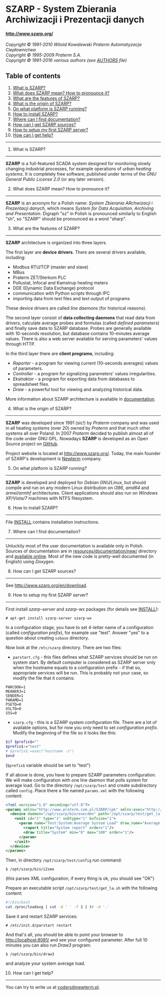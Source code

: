 SZARP - System Zbierania Archiwizacji i Prezentacji danych
==========================================================

#### http://www.szarp.org/ ####

*Copyright © 1991-2010 Witold Kowalewski Praterm Automatyzacja Ciepłownictwa*  
*Copyright © 1995-2009 Praterm S.A.*  
*Copyright © 1991-2016 various authors (see [AUTHORS](AUTHORS) file)*

Table of contents
-----------------

1.  [What is SZARP?](#1-what-is-szarp)
2.  [What does SZARP mean? How to pronounce it?](#2-what-does-szarp-mean-how-to-pronounce-it)
3.  [What are the features of SZARP?](#3-what-are-the-features-of-szarp)
4.  [What is the origin of SZARP?](#4-what-is-the-origin-of-szarp)
5.  [On what platform is SZARP running?](#5-on-what-platform-is-szarp-running)
6.  [How to install SZARP?](#6-how-to-install-szarp)
7.  [Where can I find documentation?](#7-where-can-i-find-documentation)
8.  [How can I get SZARP sources?](#8-how-can-i-get-szarp-sources)
9.  [How to setup my first SZARP server?](#9-how-to-setup-my-first-szarp-server)
10. [How can I get help?](#10-how-can-i-get-help)

* * *


1. What is SZARP?
-----------------

**SZARP** is a full-featured SCADA system designed for monitoring slowly
changing industrial processes, for example operations of *urban heating
systems*.  It is completely free software, published under terms of the *GNU
General Public License 2.0* (or any later version).


2. What does SZARP mean? How to pronounce it?
---------------------------------------------

**SZARP** is an acronym for a Polish name: *System Zbierania ARchwizacji i
Prezentacji danych*, which means *System for Data Acquisition, Archiving and
Presentation*. Digraph "sz" in Polish is pronounced similarly to English "sh",
so "SZARP" should be pronounced as a word "sharp".


3. What are the features of SZARP?
----------------------------------

**SZARP** architecture is organized into three layers.

The first layer are **device drivers**. There are several drivers available,
including:

* Modbus RTU/TCP (master and slave)
* MBus
* Praterm ZET/Sterkom PLC
* Pollustat, Infocal and Kamstrup heating meters
* DDE (Dynamic Data Exchange) protocol
* communication with Python scripts through IPC
* importing data from text files and text output of programs

These device drivers are called *line daemons* (for historical reasons).

The second layer consist of **data collecting daemons** that read data from
drivers, calculate average probes and formulas (called *defined parameters*)
and finally save data to SZARP database. Probes are generally available with
10-seconds resolution, but database contains 10-minutes average values. There
is also a web server available for serving parameters' values through HTTP.

In the third layer there are **client programs**, including:

* *Raporter* - a program for viewing current (10-seconds averages) values of
  parameters.
* *Controller* - a program for signalizing parameters' values irregularities.
* *Ekstraktor* - a program for exporting data from databases to spreadsheet
  files.
* *Draw* - a powerful tool for viewing and analyzing historical data.

More information about SZARP architecture is available in
[documentation](#7-where-can-i-find-documentation).


4. What is the origin of SZARP?
-------------------------------

**SZARP** was developed since 1991 (sic!) by *Praterm* company and was used in
all heating systems (over 20) owned by *Praterm* and that much other systems
all over Poland. In 2007 *Praterm* decided to publish almost all of the code
under GNU GPL. Nowadays **SZARP** is developed as an Open Source project on
[GitHub](http://github.com/).

Project website is located at http://www.szarp.org/. Today, the main founder of
SZARP's development is [Newterm](http://newterm.pl/) company.


5. On what platform is SZARP running?
-------------------------------------

**SZARP** is developed and deployed for *Debian GNU/Linux*, but should compile
and run on any modern Linux distribution on *i386*, *amd64* and *armel/armhf*
architectures. Client applications should also run on *Windows XP/Vista/7*
machines with NTFS filesystem.


6. How to install SZARP?
------------------------

File [INSTALL](INSTALL) contains installation instructions.


7. Where can I find documentation?
----------------------

Unluckily most of the user documentation is available only in Polish.  Sources
of documentation are in
[resources/documentation/new/](resources/documentation/new/)
directory and [available online](http://szarp.org/en/docs). Most of the new code
is pretty-well documented (in English) using *Doxygen*.


8. How can I get SZARP sources?
-------------------------------

See http://www.szarp.org/en/download.


9. How to setup my first SZARP server?
---------------------------------------

First install *szarp-server* and *szarp-wx* packages (for details see
[INSTALL](INSTALL)):

```
# apt-get install szarp-server szarp-wx
```

In a configuration stage, you have to set 4-letter name of a configuration
(called *configuration prefix*), for example use "test". Answer "yes" to a
question about creating `szbase` directory.

Now look at the `/etc/szarp` directory. There are two files:

 * `parstart.cfg` - this files defines what SZARP services should be run on
   system start. By default computer is considered as SZARP server only when
   the hostname equals to a configuration prefix - if that so, appropriate
   services will be run. This is probably not your case, so modify the file
   that it contains:
```
PARCOOK=1
MEANER3=1
SENDER=1
PARAMD=1
PSETD=0
XSLTD=0
SSS=0
```
 * `szarp.cfg` - this is a SZARP system configuration file. There are a lot of
   available options, but for now you only need to set *configuration prefix*.
   Modify the beginning of the file so it looks like this:
```bash
$if $prefix$=""
$prefix$:="test"
# $prefix$:=exec("hostname -s")
$end
```
(`$prefix$` variable should be set to "test")

If all above is done, you have to prepare SZARP parameters configuration. We
will make configuration with one line daemon that polls system for average
load. Go to the directory `/opt/szarp/test` and create subdirectory called
`config`. Place there a file named `params.xml` with the following content:
```xml
<?xml version="1.0" encoding="utf-8"?>
<params xmlns="http://www.praterm.com.pl/SZARP/ipk" xmlns:exec="http://www.praterm.com.pl/SZARP/ipk-extra" version="1.0" read_freq="10" send_freq="10" title="Test configuration">
  <device daemon="/opt/szarp/bin/execdmn" path="/opt/szarp/test/get_la.sh" exec:frequency="10">
    <unit id="1" type="1" subtype="1" bufsize="1">
      <param name="Test:System:Average System Load" draw_name="Average Load" short_name="lavg" unit="-" prec="2" base_ind="auto">
        <raport title="System report" order="1"/>
        <draw title="System" min="0" max="100" order="1"/>
      </param>
    </unit>
  </device>
</params>
```
Then, in directory `/opt/szarp/test/config` run command:
```
$ /opt/szarp/bin/i2smo
```
(this parses XML configuration, if every thing is ok, you should see "OK")

Prepare an executable script `/opt/szarp/test/get_la.sh` with the following
content:
```bash
#!/bin/bash
cat /proc/loadavg | cut -d ' ' -f 1 | tr -d '.'
```
Save it and restart SZARP services:
```
# /etc/init.d/parstart restart
```

And that's all, you should be able to point your browser to
[http://localhost:8081/](http://localhost:8081) and see your configured
parameter. After full 10 minutes you can also run *Draw3* program:
```
$ /opt/szarp/bin/draw3
```
and analyze your system average load.


10. How can I get help?
--------------------

You can try to write us at <coders@newterm.pl>.

